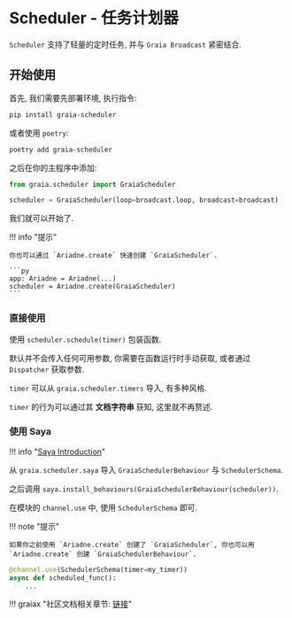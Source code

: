 # Scheduler - 任务计划器

`Scheduler` 支持了轻量的定时任务, 并与 `Graia Broadcast` 紧密结合.

## 开始使用

首先, 我们需要先部署环境, 执行指令:

```bash
pip install graia-scheduler
```

或者使用 `poetry`:

```bash
poetry add graia-scheduler
```

之后在你的主程序中添加:

```py
from graia.scheduler import GraiaScheduler

scheduler = GraiaScheduler(loop=broadcast.loop, broadcast=broadcast)
```

我们就可以开始了.

!!! info "提示"

    你也可以通过 `Ariadne.create` 快速创建 `GraiaScheduler`.

    ```py
    app: Ariadne = Ariadne(...)
    scheduler = Ariadne.create(GraiaScheduler)
    ```

### 直接使用

使用 `scheduler.schedule(timer)` 包装函数.

默认并不会传入任何可用参数, 你需要在函数运行时手动获取, 或者通过 `Dispatcher` 获取参数.

`timer` 可以从 `graia.scheduler.timers` 导入, 有多种风格.

`timer` 的行为可以通过其 **文档字符串** 获知, 这里就不再赘述.

### 使用 Saya

!!! info "[Saya Introduction](../saya/start)"

从 `graia.scheduler.saya` 导入 `GraiaSchedulerBehaviour` 与 `SchedulerSchema`.

之后调用 `saya.install_behaviours(GraiaSchedulerBehaviour(scheduler))`.

在模块的 `channel.use` 中, 使用 `SchedulerSchema` 即可.

!!! note "提示"

    如果你之前使用 `Ariadne.create` 创建了 `GraiaScheduler`, 你也可以用 `Ariadne.create` 创建 `GraiaSchedulerBehaviour`.

```py
@channel.use(SchedulerSchema(timer=my_timer))
async def scheduled_func():
    ...
```

!!! graiax "社区文档相关章节: [链接](https://graiax.cn/make_ero_bot/tutorials/10_ohayou_oniichan.html)"
